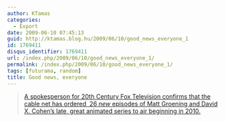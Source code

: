 ```yaml
---
author: KTamas
categories:
  - Export
date: 2009-06-10 07:45:13
guid: http://ktamas.blog.hu/2009/06/10/good_news_everyone_1
id: 1769411
disqus_identifier: 1769411
url: /index.php/2009/06/10/good_news_everyone_1/
permalink: /index.php/2009/06/10/good_news_everyone_1/
tags: [futurama, random]
title: Good news, everyone
---
```


> <a href="http://ausiellofiles.ew.com/2009/06/its-official-futurama-returns.html?cnn=yes" target="_blank">A spokesperson for 20th Century Fox Television confirms that the cable net has ordered  26 <em>new </em>episodes of Matt Groening and David X. Cohen&#8217;s late, great animated series to air beginning in 2010. </a>
